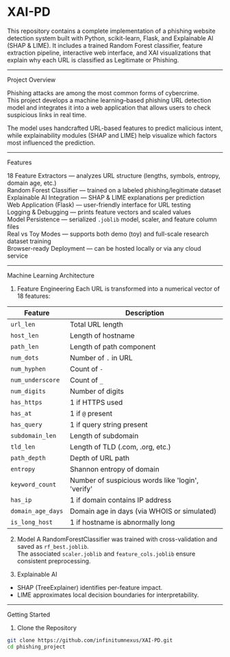 # XAI-PD
This repository contains a complete implementation of a phishing website detection system built with Python, scikit-learn, Flask, and Explainable AI (SHAP & LIME).  It includes a trained Random Forest classifier, feature extraction pipeline, interactive web interface, and XAI visualizations that explain why each URL is classified as Legitimate or Phishing.

---

Project Overview

Phishing attacks are among the most common forms of cybercrime.  
This project develops a machine learning–based phishing URL detection model and integrates it into a web application that allows users to check suspicious links in real time.

The model uses handcrafted URL-based features to predict malicious intent, while explainability modules (SHAP and LIME) help visualize which factors most influenced the prediction.

---

Features

18 Feature Extractors — analyzes URL structure (lengths, symbols, entropy, domain age, etc.)  
Random Forest Classifier — trained on a labeled phishing/legitimate dataset  
Explainable AI Integration — SHAP & LIME explanations per prediction  
Web Application (Flask) — user-friendly interface for URL testing  
Logging & Debugging — prints feature vectors and scaled values  
Model Persistence — serialized `.joblib` model, scaler, and feature column files  
Real vs Toy Modes — supports both demo (toy) and full-scale research dataset training  
Browser-ready Deployment — can be hosted locally or via any cloud service  

---

Machine Learning Architecture

1. Feature Engineering
Each URL is transformed into a numerical vector of 18 features:

| Feature | Description |
|----------|--------------|
| `url_len` | Total URL length |
| `host_len` | Length of hostname |
| `path_len` | Length of path component |
| `num_dots` | Number of `.` in URL |
| `num_hyphen` | Count of `-` |
| `num_underscore` | Count of `_` |
| `num_digits` | Number of digits |
| `has_https` | 1 if HTTPS used |
| `has_at` | 1 if `@` present |
| `has_query` | 1 if query string present |
| `subdomain_len` | Length of subdomain |
| `tld_len` | Length of TLD (.com, .org, etc.) |
| `path_depth` | Depth of URL path |
| `entropy` | Shannon entropy of domain |
| `keyword_count` | Number of suspicious words like 'login', 'verify' |
| `has_ip` | 1 if domain contains IP address |
| `domain_age_days` | Domain age in days (via WHOIS or simulated) |
| `is_long_host` | 1 if hostname is abnormally long |

2. Model
A RandomForestClassifier was trained with cross-validation and saved as `rf_best.joblib`.  
The associated `scaler.joblib` and `feature_cols.joblib` ensure consistent preprocessing.

3. Explainable AI
- SHAP (TreeExplainer) identifies per-feature impact.
- LIME approximates local decision boundaries for interpretability.

---

Getting Started

1. Clone the Repository
```bash
git clone https://github.com/infinitumnexus/XAI-PD.git
cd phishing_project




